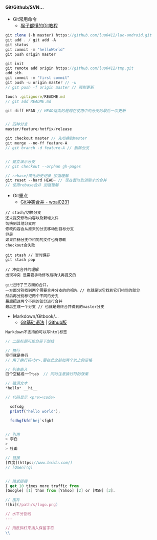 #### **Git/Github/SVN...**

* Git常用命令
  * [猴子都懂的Git教程](http://backlogtool.com/git-guide/cn/stepup/stepup1_1.html)

```js
git clone (-b master) https://github.com/luo0412/luo-android.git
git add . / git add -A
git status 
git commit -m "helloWorld"
git push origin master

git init
git remote add origin https://github.com/luo0412/tmp.git
add sth.
git commit -m "first commit"
git push -u origin master // -u
// git push -f origin master // 强制更新

touch .gitignore/README.md
// git add README.md

git diff HEAD // HEAD指向的是现在使用中的分支的最后一次更新 


// 四种分支 
master/feature/hotfix/release

git checkout master // 先切换到master
git merge --no-ff feature-A  
// git branch -d feature-A // 删除分支


// 建立演示分支
// git checkout --orphan gh-pages

// rebase/简化历史记录 加强理解
git reset --hard HEAD~ // 现在暂时取消刚才的合并
// 使用rebase合并 加强理解
```

* Git重点
  * [Git冲突合并 - woai0231](https://github.com/woai30231/webDevDetails/tree/master/13)

```
// stash/切换分支 
还未提交修改内容以及新增文件
切换到其他分支时
修改内容会从原来的分支移动到目标分支
但是
如果目标分支中相同的文件也有修改
checkout会失败

git stash // 暂时保存
git stash pop

// 冲突合并的理解
出现冲突 是需要手动修改后确认再提交的

git进行了三方面的合并，
一方面分别找到两个需要合并分支的的祖先 // 也就是说它找到它们相同的部分
然后再分别标记两个不同的分支
最后把这两个不同的部分进行合并
最后生成一个分支 // 也就是最终合并得到的master分支
```

* Markdown/Gitbook/...
  * [Git基础语法](http://wowubuntu.com/markdown/#header) \| [Github版](https://guides.github.com/pdfs/markdown-cheatsheet-online.pdf)

```js
Markdown不支持的可以写html标签

// 二级标题可能自带下划线

// 换行
空行就是换行 
// 用了换行符<br>,要在此之前加两个以上的空格

// 列表嵌入 
四个空格或一个tab  // 同时注意换行符的效果

// 强调文本 
*hello* __hi__

// 代码显示 <pre><code>

  sdfsdg
  printf("hello world");

  fsdhgfkfd`hej`sfgbf


// 引用
> 李白
>
> 杜甫

// 链接
[百度](https://www.baidu.com/)
// [Qmen](q)


// 隐式链接
I get 10 times more traffic from 
[Google] [1] than from [Yahoo] [2] or [MSN] [3].

// 图片 
![hi](/path/s/logo.png) 

// 水平分割线  
---

// 用反斜杠来插入保留字符 
\\
```



